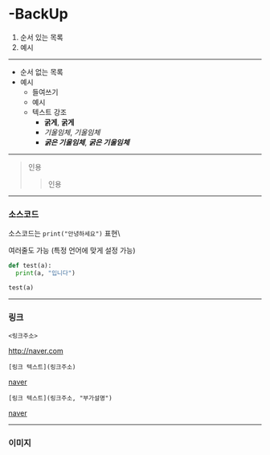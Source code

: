 # -BackUp 

1. 순서 있는 목록
2. 예시
---

- 순서 없는 목록
- 예시
  - 들여쓰기
  - 예시
  - 텍스트 강조
    - **굵게**, __굵게__
    - *기울임체*, _기울임체_
    - ***굵은 기울임체***, ___굵은 기울임체___
------------

> 인용
>> 인용
- - -

### 소스코드

소스코드는 `print("안녕하세요")` 표현\

여러줄도 가능 (특정 언어에 맞게 설정 가능)
```python
def test(a):
  print(a, "입니다")

test(a)
```
***

### 링크
`<링크주소>`

<http://naver.com>

`[링크 텍스트](링크주소)`

[naver](http://naver.com)

`[링크 텍스트](링크주소, "부가설명")`

[naver](http://naver.com, "네이버")
* * *

### 이미지

